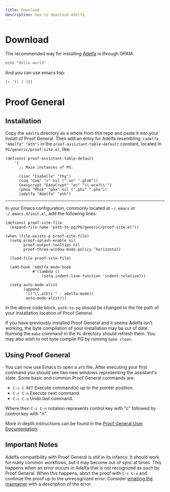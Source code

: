 ```yaml
---
title: Download
description: How to download Adelfa
---
```


# Download

The recommended way for installing [Adelfa](/) is through OPAM.

```bash
echo "Hello world"
```

And you can use emacs lisp:

```lisp
(+ '(1 2 3))
```

# Proof General

## Installation

Copy the `adelfa` directory as a whole from this repo and paste it into your
install of Proof General. Then add an entry for Adelfa resembling: `(adelfa
"Adelfa" "ath")` in the `proof-assistant-table-default` constant, located in
`PG/generic/proof-site.el`, like:

```emacs-lisp
(defconst proof-assistant-table-default
    '(
      ;; Main instances of PG.

      (isar "Isabelle" "thy")
      (coq "Coq" "v" nil (".vo" ".glob"))
      (easycrypt "EasyCrypt" "ec" "\\.eca?\\'")
      (phox "PhoX" "phx" nil (".phi" ".pho"))
      (adelfa "Adelfa" "ath")
```

--- 

In your Emacs configuration, commonly located at `~/.emacs` or
`~/.emacs.d/init.el`, add the following lines: 

```emacs-lisp
(defconst proof-site-file
  (expand-file-name "path-to-pg/PG/generic/proof-site.el"))

(when (file-exists-p proof-site-file)
  (setq proof-splash-enable nil
        proof-output-tooltips nil
        proof-three-window-mode-policy 'horizontal)

  (load-file proof-site-file)

  (add-hook 'adelfa-mode-hook
            #'(lambda ()
                (setq indent-line-function 'indent-relative)))

  (setq auto-mode-alist
        (append
         '(("\\.ath\\'" . adelfa-mode))
         auto-mode-alist)))
```

In the above code block, `path-to-pg` should be changed to the file path of your
installation location of Proof General.

If you have previously installed Proof General and it seems Adelfa isn't
working, the byte compilation of your installation may be out of date. Running
the `make` command in the `PG` directory should refresh them. You may also wish
to not byte compile PG by running `make clean`.

## Using Proof General

You can now use Emacs to open a `ath` file. After executing your first command
you should see two new windows representing the assistant's state. Some
basic and common Proof General commands are:

- `C-c C-RET` Execute command(s) up to the pointer position.
- `C-c C-n` Execute next command.
- `C-c C-u` Undo last command.

Where then `C-c C-n` notation represents control key with "c" followed by
control key with "n".

More in depth instructions can be found in the [Proof General User
Documentation](https://proofgeneral.github.io/doc/master/userman/).

## Important Notes

Adelfa compatibility with Proof General is still in its infancy. It should work
for many common workflows, but it may become out of sync at times. This happens
when an error occurs in Adelfa that is not recognized as such by Proof General.
When this happens, abort the proof with `C-c C-x` and continue the proof up to
the unrecognized error. Consider [emailing the
maintainer](mailto:joh13266@umn.edu) with a description of the error.

